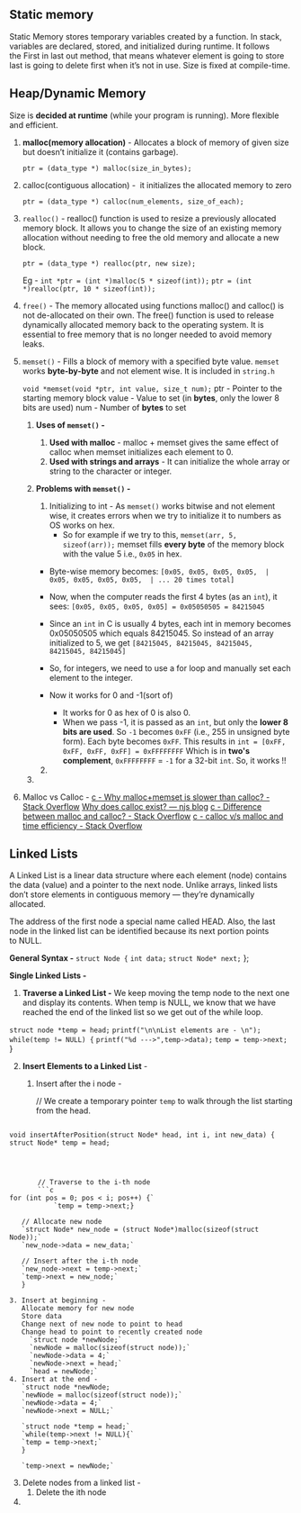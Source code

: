
## Static memory 
Static Memory stores temporary variables created by a function. In stack, variables are declared, stored, and initialized during runtime. It follows the First in last out method, that means whatever element is going to store last is going to delete first when it’s not in use. Size is fixed at compile-time.
## Heap/Dynamic Memory
Size is **decided at runtime** (while your program is running). More flexible and efficient.
1. **malloc(memory allocation)** - Allocates a block of memory of given size but doesn’t initialize it (contains garbage).
   
   `ptr = (data_type *) malloc(size_in_bytes);`

2. calloc(contiguous allocation) -  it initializes the allocated memory to zero 
   
   `ptr = (data_type *) calloc(num_elements, size_of_each);`

3. `realloc()` - realloc() function is used to resize a previously allocated memory block. It allows you to change the size of an existing memory allocation without needing to free the old memory and allocate a new block.
   
   `ptr = (data_type *) realloc(ptr, new size);`
   
   Eg - `int *ptr = (int *)malloc(5 * sizeof(int));` 
	   `ptr = (int *)realloc(ptr, 10 * sizeof(int));`
4. `free()` - The memory allocated using functions malloc() and calloc() is not de-allocated on their own. The free() function is used to release dynamically allocated memory back to the operating system. It is essential to free memory that is no longer needed to avoid memory leaks.
5. `memset()` - Fills a block of memory with a specified byte value. `memset` works **byte-by-byte** and not element wise. It is included in `string.h` 
   
   `void *memset(void *ptr, int value, size_t num);`
   ptr - Pointer to the starting memory block
   value - Value to set (in **bytes**, only the lower 8 bits are used)
   num - Number of **bytes** to set
	1. **Uses of `memset()` -** 
		1. **Used with malloc** - malloc + memset gives the same effect of calloc when memset initializes each element to 0.
		2. **Used with strings and arrays** - It can initialize the whole array or string to the character or integer. 
	2. **Problems with `memset()` -** 
		1. Initializing to int -  As `memset()` works bitwise and not element wise, it creates errors when we try to initialize it to numbers as OS works on hex.
		   - So for example if we try to this, 
		    `memset(arr, 5, sizeof(arr));`
		    memset fills **every byte** of the memory block with the value 5 i.e., `0x05` in hex. 

		- Byte-wise memory becomes:
		    `[0x05, 0x05, 0x05, 0x05,  |  0x05, 0x05, 0x05, 0x05,  | ... 20 times total]`

		- Now, when the computer reads the first 4 bytes (as an `int`), it sees:
		`[0x05, 0x05, 0x05, 0x05] = 0x05050505 = 84215045`

		- Since an `int` in C is usually 4 bytes, each int in memory becomes 0x05050505 which equals 84215045. So instead of an array initialized to 5, we get 
		    `[84215045, 84215045, 84215045, 84215045, 84215045]`
		
		- So, for integers, we need to use a for loop and manually set each element to the integer. 

		- Now it works for 0 and -1(sort of) 
			- It works for 0 as hex of 0 is also 0.
			- When we pass -1, it is passed as an `int`, but only the **lower 8 bits are used**. So `-1` becomes `0xFF` (i.e., 255 in unsigned byte form). Each byte becomes `0xFF`. This results in 
			  `int = [0xFF, 0xFF, 0xFF, 0xFF] = 0xFFFFFFFF`
			  Which is in **two's complement**, `0xFFFFFFFF` = `-1` for a 32-bit `int`. 
			  So, it works !!
		2. 
	3. 
6. Malloc vs Calloc - 
   [c - Why malloc+memset is slower than calloc? - Stack Overflow](https://stackoverflow.com/questions/2688466/why-mallocmemset-is-slower-than-calloc)
   [Why does calloc exist? — njs blog](https://vorpus.org/blog/why-does-calloc-exist/)
   [c - Difference between malloc and calloc? - Stack Overflow](https://stackoverflow.com/questions/1538420/difference-between-malloc-and-calloc)
   [c - calloc v/s malloc and time efficiency - Stack Overflow](https://stackoverflow.com/questions/2605476/calloc-v-s-malloc-and-time-efficiency)


## Linked Lists

A Linked List is a linear data structure where each element (node) contains the data (value) and a pointer to the next node. Unlike arrays, linked lists don’t store elements in contiguous memory — they’re dynamically allocated.

The address of the first node a special name called HEAD. Also, the last node in the linked list can be identified because its next portion points to NULL.

**General Syntax -** 
`struct Node {`
    `int data;`
    `struct Node* next;`
};

**Single Linked Lists -** 
1. **Traverse a Linked List -** We keep moving the temp node to the next one and display its contents. When temp is NULL, we know that we have reached the end of the linked list so we get out of the while loop.
   
`struct node *temp = head;`
`printf("\n\nList elements are - \n");`
`while(temp != NULL) {`
`printf("%d --->",temp->data);`
 `temp = temp->next;`
}

2. **Insert Elements to a Linked List** - 
	1. Insert after the i node - 
	   
	   // We create a temporary pointer `temp` to walk through the list starting from the head.
	   ```c
`void insertAfterPosition(struct Node* head, int i, int new_data) {`
	   `struct Node* temp = head;`
```

	   
	   
	   // Traverse to the i-th node
	   ```c
for (int pos = 0; pos < i; pos++) {`
		   `temp = temp->next;}
```

	  
	   // Allocate new node
	   `struct Node* new_node = (struct Node*)malloc(sizeof(struct Node));`
	   `new_node->data = new_data;`
	   
	   // Insert after the i-th node
	   `new_node->next = temp->next;`
	   `temp->next = new_node;`
	   }
	   
	3. Insert at beginning - 
	   Allocate memory for new node
	   Store data
	   Change next of new node to point to head
	   Change head to point to recently created node
	     `struct node *newNode;`
	     `newNode = malloc(sizeof(struct node));`
	     `newNode->data = 4;`
	     `newNode->next = head;`
	     `head = newNode;`
	4. Insert at the end - 
	   `struct node *newNode;
	   `newNode = malloc(sizeof(struct node));`
	   `newNode->data = 4;`
	   `newNode->next = NULL;`
	   
	   `struct node *temp = head;`
	   `while(temp->next != NULL){`
	   `temp = temp->next;`
	   }
	   
	   `temp->next = newNode;` 
3. Delete nodes from a linked list  - 
	1. Delete the ith node
4. 
